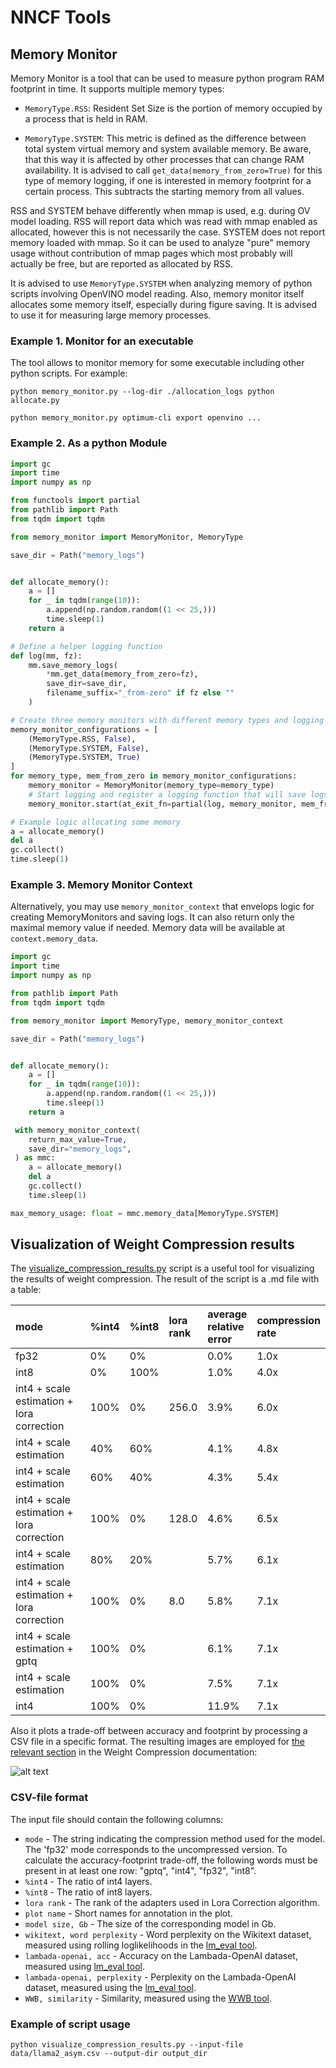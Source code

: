 # NNCF Tools

## Memory Monitor

Memory Monitor is a tool that can be used to measure python program RAM footprint in time. It supports multiple memory types:

- `MemoryType.RSS`: Resident Set Size is the portion of memory occupied by a process that is held in RAM.

- `MemoryType.SYSTEM`: This metric is defined as the difference between total system virtual memory and system available memory. Be aware, that this way it is affected by other processes that can change RAM availability. It is advised to call `get_data(memory_from_zero=True)` for this type of memory logging, if one is interested in memory footprint for a certain process. This subtracts the starting memory from all values.

RSS and SYSTEM behave differently when mmap is used, e.g. during OV model loading. RSS will report data which was read with mmap enabled as allocated, however this is not necessarily the case. SYSTEM does not report memory loaded with mmap. So it can be used to analyze "pure" memory usage without contribution of mmap pages which most probably will actually be free, but are reported as allocated by RSS.

It is advised to use `MemoryType.SYSTEM` when analyzing memory of python scripts involving OpenVINO model reading. Also, memory monitor itself allocates some memory itself, especially during figure saving. It is advised to use it for measuring large memory processes.

### Example 1. Monitor for an executable

The tool allows to monitor memory for some executable including other python scripts. For example:

```shell
python memory_monitor.py --log-dir ./allocation_logs python allocate.py
```

```shell
python memory_monitor.py optimum-cli export openvino ...
```

### Example 2. As a python Module

```python
import gc
import time
import numpy as np

from functools import partial
from pathlib import Path
from tqdm import tqdm

from memory_monitor import MemoryMonitor, MemoryType

save_dir = Path("memory_logs")


def allocate_memory():
    a = []
    for _ in tqdm(range(10)):
        a.append(np.random.random((1 << 25,)))
        time.sleep(1)
    return a

# Define a helper logging function
def log(mm, fz):
    mm.save_memory_logs(
        *mm.get_data(memory_from_zero=fz),
        save_dir=save_dir,
        filename_suffix="_from-zero" if fz else ""
    )

# Create three memory monitors with different memory types and logging parameters
memory_monitor_configurations = [
    (MemoryType.RSS, False),
    (MemoryType.SYSTEM, False),
    (MemoryType.SYSTEM, True)
]
for memory_type, mem_from_zero in memory_monitor_configurations:
    memory_monitor = MemoryMonitor(memory_type=memory_type)
    # Start logging and register a logging function that will save logs at exit
    memory_monitor.start(at_exit_fn=partial(log, memory_monitor, mem_from_zero))

# Example logic allocating some memory
a = allocate_memory()
del a
gc.collect()
time.sleep(1)
```

### Example 3. Memory Monitor Context

Alternatively, you may use `memory_monitor_context` that envelops logic for creating MemoryMonitors and saving logs. It can also return only the maximal memory value if needed. Memory data will be available at `context.memory_data`.

```python
import gc
import time
import numpy as np

from pathlib import Path
from tqdm import tqdm

from memory_monitor import MemoryType, memory_monitor_context

save_dir = Path("memory_logs")


def allocate_memory():
    a = []
    for _ in tqdm(range(10)):
        a.append(np.random.random((1 << 25,)))
        time.sleep(1)
    return a

 with memory_monitor_context(
    return_max_value=True,
    save_dir="memory_logs",
 ) as mmc:
    a = allocate_memory()
    del a
    gc.collect()
    time.sleep(1)

max_memory_usage: float = mmc.memory_data[MemoryType.SYSTEM]
```

## Visualization of Weight Compression results

The [visualize_compression_results.py](visualize_compression_results.py) script is a useful tool for visualizing the results of weight compression.
The result of the script is a .md file with a table:

| mode                                      | %int4   | %int8   | lora<br>rank   | average<br>relative<br>error   | compression<br>rate   |
|:------------------------------------------|:--------|:--------|:---------------|:-------------------------------|:----------------------|
| fp32                                      | 0%      | 0%      |                | 0.0%                           | 1.0x                  |
| int8                                      | 0%      | 100%    |                | 1.0%                           | 4.0x                  |
| int4 + scale estimation + lora correction | 100%    | 0%      | 256.0          | 3.9%                           | 6.0x                  |
| int4 + scale estimation                   | 40%     | 60%     |                | 4.1%                           | 4.8x                  |
| int4 + scale estimation                   | 60%     | 40%     |                | 4.3%                           | 5.4x                  |
| int4 + scale estimation + lora correction | 100%    | 0%      | 128.0          | 4.6%                           | 6.5x                  |
| int4 + scale estimation                   | 80%     | 20%     |                | 5.7%                           | 6.1x                  |
| int4 + scale estimation + lora correction | 100%    | 0%      | 8.0            | 5.8%                           | 7.1x                  |
| int4 + scale estimation + gptq            | 100%    | 0%      |                | 6.1%                           | 7.1x                  |
| int4 + scale estimation                   | 100%    | 0%      |                | 7.5%                           | 7.1x                  |
| int4                                      | 100%    | 0%      |                | 11.9%                          | 7.1x                  |

Also it plots a trade-off between accuracy and footprint by processing a CSV file in a specific format.
The resulting images are employed for [the relevant section](../docs/usage/post_training_compression/weights_compression/Usage.md#accuracyfootprint-trade-off) in the Weight Compression documentation:

![alt text](../docs/usage/post_training_compression/weights_compression/phi3_asym.png)

### CSV-file format

The input file should contain the following columns:

- `mode` - The string indicating the compression method used for the model. The 'fp32' mode corresponds to the uncompressed version. To calculate the accuracy-footprint trade-off, the following words must be present in at least one row: "gptq", "int4", "fp32", "int8".
- `%int4` - The ratio of int4 layers.
- `%int8` - The ratio of int8 layers.
- `lora rank` - The rank of the adapters used in Lora Correction algorithm.
- `plot name` - Short names for annotation in the plot.
- `model size, Gb` - The size of the corresponding model in Gb.
- `wikitext, word perplexity` - Word perplexity on the Wikitext dataset, measured using rolling loglikelihoods in the [lm_eval tool](https://github.com/EleutherAI/lm-evaluation-harness).
- `lambada-openai, acc` - Accuracy on the Lambada-OpenAI dataset, measured using [lm_eval tool](https://github.com/EleutherAI/lm-evaluation-harness).
- `lambada-openai, perplexity` - Perplexity on the Lambada-OpenAI dataset, measured using the [lm_eval tool](https://github.com/EleutherAI/lm-evaluation-harness).
- `WWB, similarity` - Similarity, measured using the [WWB tool](https://github.com/openvinotoolkit/openvino.genai/tree/master/llm_bench/python/).

### Example of script usage

```shell
python visualize_compression_results.py --input-file data/llama2_asym.csv --output-dir output_dir
```
